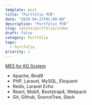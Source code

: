 ```yaml
---
template: post
title: "Portfolio 목록"
date: "2020-04-23T01:00:00"
description: "Portfolio 목록"
slug: /posts/portfolio/index
draft: false
category: Portfolio
tags: 
  - Portfolio
priority: 1
---
```


[MES for KG System](/posts/portfolio/kgsystem/mes)
- Apache, Bind9
- PHP, Laravel, MySQL, Eloquent
- Redis, Laravel Echo
- React, MobX, Bootstrap4, Webpack
- Git, Github, SourceTree, Slack
